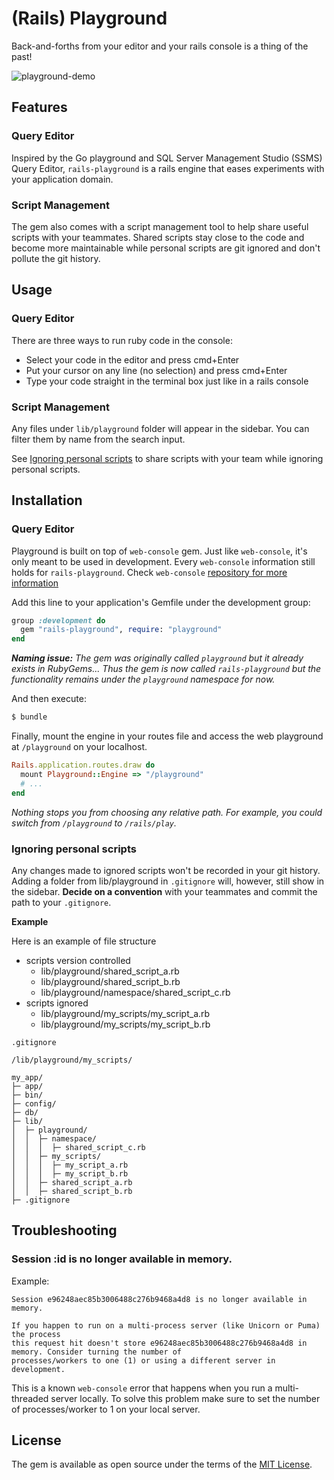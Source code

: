 # (Rails) Playground

Back-and-forths from your editor and your rails console is a thing of the past!

![playground-demo](https://user-images.githubusercontent.com/7149034/158045230-3129bf4e-8eeb-4096-9293-04a8c6003bed.gif)

## Features

### Query Editor

Inspired by the Go playground and SQL Server Management Studio (SSMS) Query Editor, `rails-playground` is a rails engine that eases experiments with your application domain.

### Script Management

The gem also comes with a script management tool to help share useful scripts with your teammates. Shared scripts stay close to the code and become more maintainable while personal scripts are git ignored and don't pollute the git history.

## Usage

### Query Editor

There are three ways to run ruby code in the console:

* Select your code in the editor and press cmd+Enter
* Put your cursor on any line (no selection) and press cmd+Enter
* Type your code straight in the terminal box just like in a rails console

### Script Management

Any files under `lib/playground` folder will appear in the sidebar. You can filter them by name from the search input.

See [Ignoring personal scripts](#ignoring-personal-scripts) to share scripts with your team while ignoring personal scripts.

## Installation

### Query Editor

Playground is built on top of `web-console` gem. Just like `web-console`, it's only meant to be used in development. Every `web-console` information still holds for `rails-playground`. Check `web-console` [repository for more information](https://github.com/rails/web-console)

Add this line to your application's Gemfile under the development group:

```ruby
group :development do
  gem "rails-playground", require: "playground"
end
```

_**Naming issue:** The gem was originally called `playground` but it already exists in RubyGems... Thus the gem is now called `rails-playground` but the functionality remains under the `playground` namespace for now._

And then execute:
```bash
$ bundle
```

Finally, mount the engine in your routes file and access the web playground at `/playground` on your localhost.

```ruby
Rails.application.routes.draw do
  mount Playground::Engine => "/playground"
  # ...
end
```

_Nothing stops you from choosing any relative path. For example, you could switch from `/playground` to `/rails/play`._

### Ignoring personal scripts

Any changes made to ignored scripts won't be recorded in your git history.
Adding a folder from lib/playground in `.gitignore` will, however, still show in the sidebar.
**Decide on a convention** with your teammates and commit the path to your `.gitignore`.

**Example**

Here is an example of file structure

* scripts version controlled
  * lib/playground/shared_script_a.rb
  * lib/playground/shared_script_b.rb
  * lib/playground/namespace/shared_script_c.rb
* scripts ignored
  * lib/playground/my_scripts/my_script_a.rb
  * lib/playground/my_scripts/my_script_b.rb

```
.gitignore

/lib/playground/my_scripts/
```

```
my_app/
├─ app/
├─ bin/
├─ config/
├─ db/
├─ lib/
│  ├─ playground/
│  │  ├─ namespace/
│  │  │  ├─ shared_script_c.rb
│  │  ├─ my_scripts/
│  │  │  ├─ my_script_a.rb
│  │  │  ├─ my_script_b.rb
│  │  ├─ shared_script_a.rb
│  │  ├─ shared_script_b.rb
├─ .gitignore
```

## Troubleshooting

### Session :id is no longer available in memory.

Example:
```
Session e96248aec85b3006488c276b9468a4d8 is no longer available in memory.

If you happen to run on a multi-process server (like Unicorn or Puma) the process
this request hit doesn't store e96248aec85b3006488c276b9468a4d8 in memory. Consider turning the number of
processes/workers to one (1) or using a different server in development.
```

This is a known `web-console` error that happens when you run a multi-threaded server locally.
To solve this problem make sure to set the number of processes/worker to 1 on your local server.

## License
The gem is available as open source under the terms of the [MIT License](https://opensource.org/licenses/MIT).
